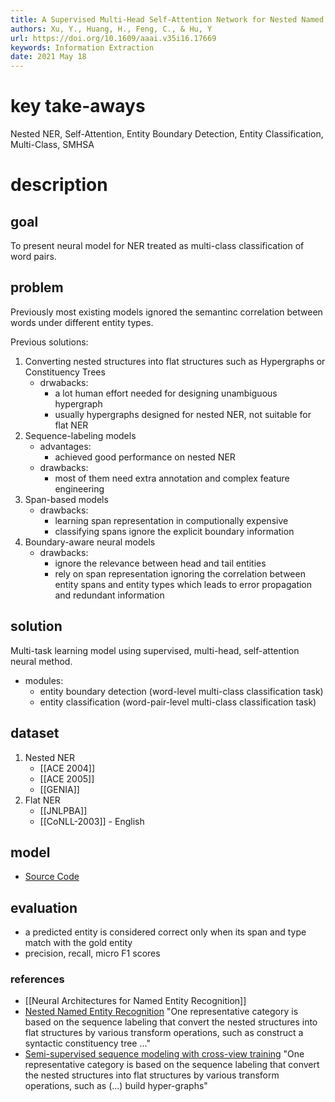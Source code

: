 ```yaml
---
title: A Supervised Multi-Head Self-Attention Network for Nested Named Entity Recognition
authors: Xu, Y., Huang, H., Feng, C., & Hu, Y
url: https://doi.org/10.1609/aaai.v35i16.17669
keywords: Information Extraction
date: 2021 May 18
---
```


# key take-aways
Nested NER, Self-Attention, Entity Boundary Detection, Entity Classification, Multi-Class, SMHSA

# description 
## goal
To present neural model for NER treated as multi-class classification of word pairs.
## problem
Previously most existing models ignored the semantinc correlation between words under different entity types.

Previous solutions:
1) Converting nested structures into flat structures such as Hypergraphs or Constituency Trees 
	- drwabacks: 
		- a lot human effort needed for designing unambiguous hypergraph
		- usually hypergraphs designed for nested NER, not suitable for flat NER
2) Sequence-labeling models
	- advantages:
		- achieved good performance on nested NER
	- drawbacks:
		- most of them need extra annotation and complex feature engineering
3) Span-based models
	- drawbacks:
		- learning span representation in computionally expensive
		- classifying spans ignore the explicit boundary information
4) Boundary-aware neural models
	- drawbacks:
		- ignore the relevance between head and tail entities
		- rely on span representation ignoring the correlation between entity spans and entity types which leads to error propagation and redundant information
## solution
Multi-task learning model using supervised, multi-head, self-attention neural method.
- modules: 
	- entity boundary detection (word-level multi-class classification task)
	- entity classification (word-pair-level multi-class classification task)
## dataset
1) Nested NER
	- [[ACE 2004]]
	- [[ACE 2005]]
	- [[GENIA]]
2) Flat NER
	- [[JNLPBA]]
	- [[CoNLL-2003]] - English
## model
- [Source Code](https://github.com/xyxAda/Attention_NER)

## evaluation
- a predicted entity is considered correct only when its span and type match with the gold entity
- precision, recall, micro F1 scores

### references
- [[Neural Architectures for Named Entity Recognition]]
- [Nested Named Entity Recognition](https://aclanthology.org/D09-1015) "One representative category is based on the sequence labeling that convert the nested structures into flat structures by various transform operations, such as construct a syntactic constituency tree ..."
- [Semi-supervised sequence modeling with cross-view training](https://arxiv.org/abs/1809.08370) "One representative category is based on the sequence labeling that convert the nested structures into flat structures by various transform operations, such as (...) build hyper-graphs"
